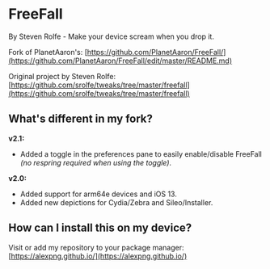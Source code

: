 # FreeFall
By Steven Rolfe - Make your device scream when you drop it.

Fork of PlanetAaron's:
[https://github.com/PlanetAaron/FreeFall/](https://github.com/PlanetAaron/FreeFall/edit/master/README.md)

Original project by Steven Rolfe:
[https://github.com/srolfe/tweaks/tree/master/freefall](https://github.com/srolfe/tweaks/tree/master/freefall)

## What's different in my fork?

**v2.1:**
- Added a toggle in the preferences pane to easily enable/disable FreeFall *(no respring required when using the toggle)*.


**v2.0:**
- Added support for arm64e devices and iOS 13.
- Added new depictions for Cydia/Zebra and Sileo/Installer.

## How can I install this on my device?
Visit or add my repository to your package manager:
[https://alexpng.github.io/](https://alexpng.github.io/)
